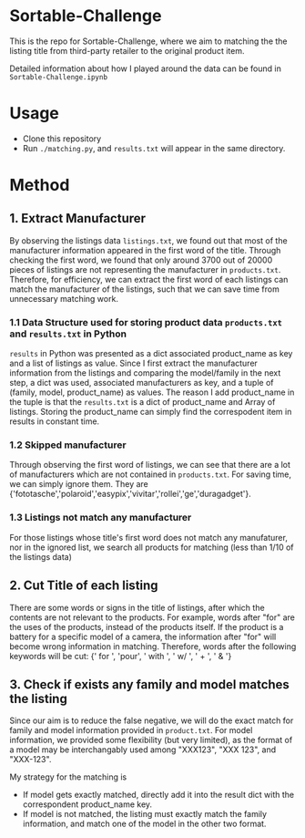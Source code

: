 # Sortable-Challenge
This is the repo for Sortable-Challenge, where we aim to matching the the listing title from third-party retailer to the original product item.

Detailed information about how I played around the data can be found in <code>Sortable-Challenge.ipynb</code>

# Usage
* Clone this repository
* Run <code>./matching.py</code>, and <code>results.txt</code> will appear in the same directory.

# Method

## 1. Extract Manufacturer

By observing the listings data <code>listings.txt</code>, we found out that most of the manufacturer information appeared in the first word of the title. Through checking the first word, we found that only around 3700 out of 20000 pieces of listings are not representing the manufacturer in <code>products.txt</code>. Therefore, for efficiency, we can extract the first word of each listings can match the manufacturer of the listings, such that we can save time from unnecessary matching work.


### 1.1 Data Structure used for storing product data <code>products.txt</code> and <code>results.txt</code> in Python

<code>results</code> in Python was presented as a dict associated product_name as key and a list of listings as value. Since I first extract the manufacturer information from the listings and comparing the model/family in the next step, a dict was used, associated manufacturers as key, and a tuple of (family, model, product_name) as values. The reason I add product_name in the tuple is that the <code>results.txt</code> is a dict of product_name and Array of listings. Storing the product_name can simply find the correspodent item in results in constant time.

### 1.2 Skipped manufacturer

Through observing the first word of listings, we can see that there are a lot of manufacturers which are not contained in <code>products.txt</code>. For saving time, we can simply ignore them. They are {'fototasche','polaroid','easypix','vivitar','rollei','ge','duragadget'}.

### 1.3 Listings not match any manufacturer

For those listings whose title's first word does not match any manufaturer, nor in the ignored list, we search all products for matching (less than 1/10 of the listings data)

## 2. Cut Title of each listing

There are some words or signs in the title of listings, after which the contents are not relevant to the products. For example, words after "for" are the uses of the products, instead of the products itself. If the product is a battery for a specific model of a camera, the information after "for" will become wrong information in matching. Therefore, words after the following keywords will be cut:
{' for ', 'pour', ' with ', ' w/ ', ' + ', ' & '}

## 3. Check if exists any family and model matches the listing

Since our aim is to reduce the false negative, we will do the exact match for family and model information provided in <code>product.txt</code>. For model information, we provided some flexibility (but very limited), as the format of a model may be interchangably used among "XXX123", "XXX 123", and "XXX-123". 

My strategy for the matching is
* If model gets exactly matched, directly add it into the result dict with the correspondent product_name key. 
* If model is not matched, the listing must exactly match the family information, and match one of the model in the other two format.

